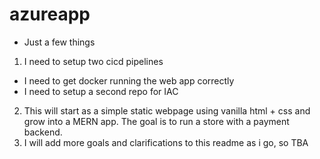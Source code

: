 # azureapp
* Just a few things
1. I need to setup two cicd pipelines
* I need to get docker running the web app correctly
* I need to setup a second repo for IAC
2. This will start as a simple static webpage using vanilla html + css and
grow into a MERN app. The goal is to run a store with a payment backend.
3. I will add more goals and clarifications to this readme as i go, so TBA

